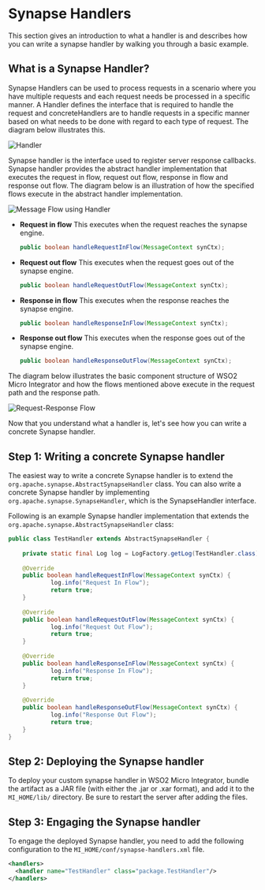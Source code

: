 # Synapse Handlers

This section gives an introduction to what a handler is and describes how you can write a synapse handler by walking you through a basic example.

## What is a Synapse Handler?

Synapse Handlers can be used to process requests in a scenario where you have multiple requests and each request needs be processed in a specific manner. A Handler defines the interface that is required to handle the request and concreteHandlers are to handle requests in a specific manner based on what needs to be done with regard to each type of request. The diagram below illustrates this.

![Handler](../../assets/img/synapse_handlers/Handler.png)

Synapse handler is the interface used to register server response callbacks. Synapse handler provides the abstract handler implementation
that executes the request in flow, request out flow, response in flow and response out flow. The diagram below is an illustration of how the specified flows execute in the abstract handler implementation.

![Message Flow using Handler](../../assets/img/synapse_handlers/inFlow_outFlow.png)

-   **Request in flow**
    This executes when the request reaches the synapse engine.

    ```java
    public boolean handleRequestInFlow(MessageContext synCtx);
    ```

-   **Request out flow**
    This executes when the request goes out of the synapse engine.
    ```java
    public boolean handleRequestOutFlow(MessageContext synCtx);
    ```

-   **Response in flow**
    This executes when the response reaches the synapse engine.
    ```java
    public boolean handleResponseInFlow(MessageContext synCtx);
    ```

-   **Response out flow**
    This executes when the response goes out of the synapse engine.

    ```java
    public boolean handleResponseOutFlow(MessageContext synCtx);
    ```

The diagram below illustrates the basic component structure of WSO2 Micro Integrator and how the flows mentioned above execute in the request path and the response path.

![Request-Response Flow](../../assets/img/synapse_handlers/ESBwithRequestResponseFlow.png)

Now that you understand what a handler is, let's see how you can write a concrete Synapse handler.

## Step 1: Writing a concrete Synapse handler

The easiest way to write a concrete Synapse handler is to extend the `org.apache.synapse.AbstractSynapseHandler` class. You can also write a concrete Synapse handler by implementing `org.apache.synapse.SynapseHandler`, which is the SynapseHandler interface.

Following is an example Synapse handler implementation that extends the `org.apache.synapse.AbstractSynapseHandler` class:

```java
public class TestHandler extends AbstractSynapseHandler {
    
    private static final Log log = LogFactory.getLog(TestHandler.class);
    
    @Override
    public boolean handleRequestInFlow(MessageContext synCtx) {
            log.info("Request In Flow");
            return true;
    }
    
    @Override
    public boolean handleRequestOutFlow(MessageContext synCtx) {
            log.info("Request Out Flow");
            return true;
    }
    
    @Override
    public boolean handleResponseInFlow(MessageContext synCtx) {
            log.info("Response In Flow");
            return true;
    }
    
    @Override
    public boolean handleResponseOutFlow(MessageContext synCtx) {
            log.info("Response Out Flow");
            return true;
    }
}
```

## Step 2: Deploying the Synapse handler

To deploy your custom synapse handler in WSO2 Micro Integrator, bundle the artifact as a JAR file (with either the .jar or .xar format), and add it to the `MI_HOME/lib/` directory. Be sure to restart the server after adding the files.

## Step 3: Engaging the Synapse handler

To engage the deployed Synapse handler, you need to add the following configuration to the `MI_HOME/conf/synapse-handlers.xml` file.

```xml
<handlers>
  <handler name="TestHandler" class="package.TestHandler"/>
</handlers>
```
